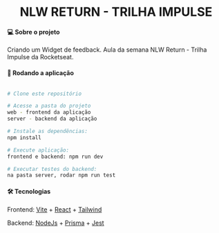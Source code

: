 <h1 align="center">
  NLW RETURN - TRILHA IMPULSE
</h1>

#### 💻 Sobre o projeto
Criando um Widget de feedback. Aula da semana NLW Return - Trilha Impulse da Rocketseat.

#### 🧭 Rodando a aplicação

```bash

# Clone este repositório

# Acesse a pasta do projeto
web - frontend da aplicação
server - backend da aplicação

# Instale as dependências:
npm install

# Execute aplicação:
frontend e backend: npm run dev

# Executar testes do backend:
na pasta server, rodar npm run test

```
#### 🛠 Tecnologias
Frontend: [Vite](https://vitejs.dev/) + [React](https://pt-br.reactjs.org/) + [Tailwind](https://tailwindcss.com/)

Backend: [NodeJs](https://nodejs.org/en/) + [Prisma](https://www.prisma.io/) + [Jest](https://jestjs.io/pt-BR/)